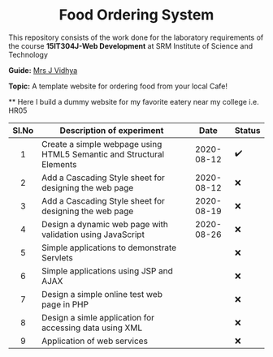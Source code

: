 <h1 align = "center"> Food Ordering System </h1>

This repository consists of the work done for the laboratory requirements of the course **15IT304J-Web Development** at SRM Institute of Science and  Technology

__Guide:__ [Mrs J Vidhya](https://www.srmist.edu.in/engineering/dept-cse/faculty/jv-vidhya)

__Topic:__ A template website for ordering food from your local Cafe! 

** Here I build a dummy website for my favorite eatery near my college i.e. HR05

| Sl.No | Description of experiment|Date|Status|
|:-----:|---------------------------|:---:|----|
|1|Create a simple webpage using HTML5 Semantic and Structural Elements | 2020-08-12 |✔️|
|2|Add a Cascading Style sheet for designing the web page | 2020-08-12 |❌|
|3|Add a Cascading Style sheet for designing the web page | 2020-08-19 |❌|
|4|Design a dynamic web page with validation using JavaScript| 2020-08-26 |❌|
|5|Simple applications to demonstrate Servlets |  |❌|
|6|Simple applications using JSP and AJAX |  |❌|
|7|Design a simple online test web page in PHP|  |❌|
|8|Design a simle application for accessing data using XML |  |❌|
|9|Application of web services | |❌|
